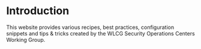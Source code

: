 # Introduction

This website provides various recipes, best practices, configuration snippets and tips & tricks created by the WLCG Security Operations Centers Working Group.
